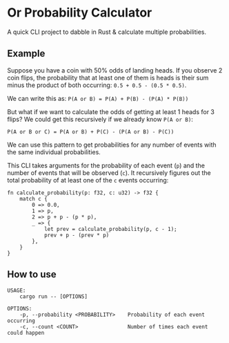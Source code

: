# Or Probability Calculator

A quick CLI project to dabble in Rust & calculate multiple probabilities. 

## Example

Suppose you have a coin with 50% odds of landing heads. If you observe 2 coin flips, the probability that at least one of them is heads is their sum minus the product of both occurring: `0.5 + 0.5 - (0.5 * 0.5)`.

We can write this as: `P(A or B) = P(A) + P(B) - (P(A) * P(B))`

But what if we want to calculate the odds of getting at least 1 heads for 3 flips? We could get this recursively if we already know `P(A or B)`:

`P(A or B or C) = P(A or B) + P(C) - (P(A or B) - P(C))`

We can use this pattern to get probabilities for any number of events with the same individual probabilities.

This CLI takes arguments for the probability of each event (`p`) and the number of events that will be observed (`c`). It recursively figures out the total probability of at least one of the `c` events occurring:

```
fn calculate_probability(p: f32, c: u32) -> f32 {
    match c {
        0 => 0.0,
        1 => p,
        2 => p + p - (p * p),
        _ => {
            let prev = calculate_probability(p, c - 1);
            prev + p - (prev * p)
        },
    }
}
```


## How to use

```
USAGE:
    cargo run -- [OPTIONS]

OPTIONS:
    -p, --probability <PROBABILITY>    Probability of each event occurring
    -c, --count <COUNT>                Number of times each event could happen
```
